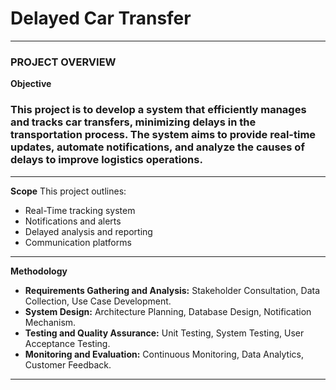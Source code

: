 # Delayed Car Transfer
---
### PROJECT OVERVIEW
**Objective**
### This project is to develop a system that efficiently manages and tracks car transfers, minimizing delays in the transportation process. The system aims to provide real-time updates, automate notifications, and analyze the causes of delays to improve logistics operations.
---
**Scope**
This project outlines:
  + Real-Time tracking system
  + Notifications and alerts
  + Delayed analysis and reporting
  + Communication platforms
---
**Methodology**
  + **Requirements Gathering and Analysis:** Stakeholder Consultation, Data Collection, Use Case Development.
  + **System Design:** Architecture Planning, Database Design, Notification Mechanism.
  + **Testing and Quality Assurance:** Unit Testing, System Testing, User Acceptance Testing.
  + **Monitoring and Evaluation:** Continuous Monitoring, Data Analytics, Customer Feedback.
---





